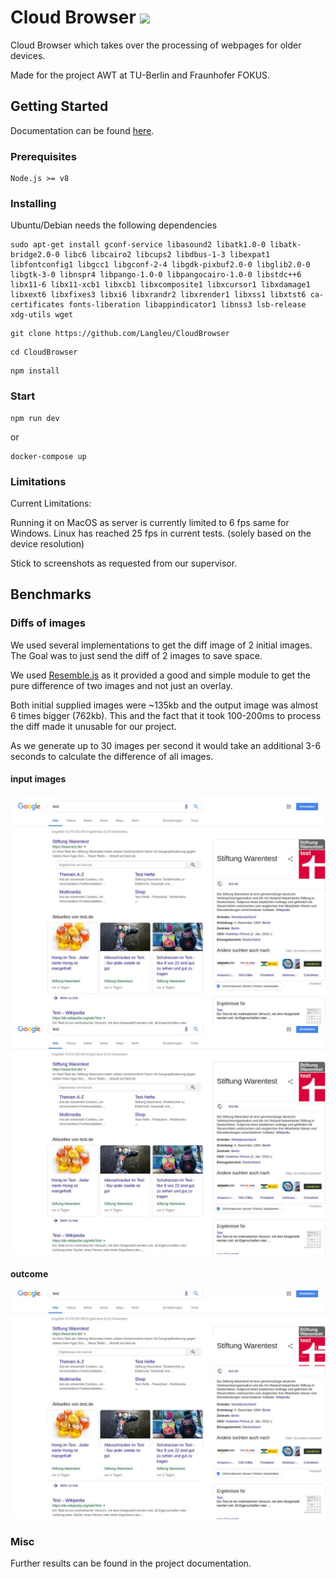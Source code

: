 # Cloud Browser <a href="https://ci.langl.eu/job/CloudBrowser/" target="_blank"><img src="https://ci.langl.eu/job/CloudBrowser/job/master/badge/icon"></a>

Cloud Browser which takes over the processing of webpages for older devices.

Made for the project AWT at TU-Berlin and Fraunhofer FOKUS.

## Getting Started
Documentation can be found [here](https://langleu.github.io/CloudBrowser/).

### Prerequisites

```
Node.js >= v8
```

### Installing

Ubuntu/Debian needs the following dependencies
```
sudo apt-get install gconf-service libasound2 libatk1.0-0 libatk-bridge2.0-0 libc6 libcairo2 libcups2 libdbus-1-3 libexpat1 libfontconfig1 libgcc1 libgconf-2-4 libgdk-pixbuf2.0-0 libglib2.0-0 libgtk-3-0 libnspr4 libpango-1.0-0 libpangocairo-1.0-0 libstdc++6 libx11-6 libx11-xcb1 libxcb1 libxcomposite1 libxcursor1 libxdamage1 libxext6 libxfixes3 libxi6 libxrandr2 libxrender1 libxss1 libxtst6 ca-certificates fonts-liberation libappindicator1 libnss3 lsb-release xdg-utils wget
```

```
git clone https://github.com/Langleu/CloudBrowser
```

```
cd CloudBrowser
```

```
npm install
```

### Start

```
npm run dev
```
or
````
docker-compose up
````

### Limitations

Current Limitations:

Running it on MacOS as server is currently limited to 6 fps same for Windows.
Linux has reached 25 fps in current tests. (solely based on the device resolution)

Stick to screenshots as requested from our supervisor.

## Benchmarks
### Diffs of images
We used several implementations to get the diff image of 2 initial images.
The Goal was to just send the diff of 2 images to save space.

We used [Resemble.js](https://github.com/rsmbl/Resemble.js) as it provided a good and simple module to get the pure difference of two images and not just an overlay.

Both initial supplied images were ~135kb and the output image was almost 6 times bigger (762kb).
This and the fact that it took 100-200ms to process the diff made it unusable for our project.

As we generate up to 30 images per second it would take an additional 3-6 seconds to calculate the difference of all images.

#### input images
![1](https://raw.githubusercontent.com/Langleu/CloudBrowser/master/test/server/imgdiff/a.jpg)
![2](https://raw.githubusercontent.com/Langleu/CloudBrowser/master/test/server/imgdiff/b.jpg)

#### outcome
![outcome](https://raw.githubusercontent.com/Langleu/CloudBrowser/master/test/server/imgdiff/output.jpg)

### Misc
Further results can be found in the project documentation.